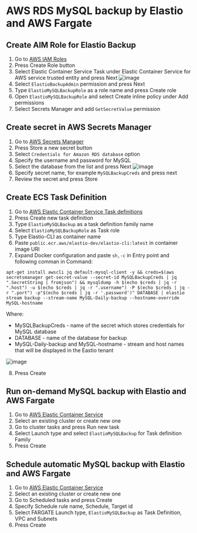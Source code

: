 # AWS RDS MySQL backup by Elastio and AWS Fargate

## Create AIM Role for Elastio Backup

1. Go to [AWS IAM Roles](https://console.aws.amazon.com/iamv2/home#/roles)
2. Press Create Role button
3. Select Elastic Container Service Task under Elastic Container Service for AWS service trusted entity and press Next
![image](https://github.com/elastio/contrib/assets/81738703/0a7050a0-895b-4227-a609-40bb9c6acb24)
4. Select `ElastioBackupAdmin` permission and press Next
5. Type `ElastioMySQLBackupRole` as a role name and press Create role
6. Open `ElastioMySQLBackupRole` and select Create inline policy under Add permissions
7. Select Secrets Manager and add `GetSecretValue` permission

## Create secret in AWS Secrets Manager
1. Go to [AWS Secrets Manager](https://console.aws.amazon.com/secretsmanager/listsecrets)
2. Press Store a new secret button
3. Select `Credentials for Amazon RDS database` option
4. Specify the username and password for MySQL
5. Select the database from the list and press Next
![image](https://github.com/elastio/contrib/assets/81738703/5157852f-86c3-425e-bcc7-8a0a2a832a21)
6. Specify secret name, for example `MySQLBackupCreds` and press next
7. Review the secret and press Store

## Create ECS Task Definition

1. Go to [AWS Elastic Container Service Task definitions](https://console.aws.amazon.com/ecs/v2/task-definitions)
2. Press Create new task definition
3. Type `ElastioMySQLBackup` as a task definition family name
4. Select `ElastioMySQLBackupRole` as Task role
5. Type Elastio-CLI as container name
6. Paste `public.ecr.aws/elastio-dev/elastio-cli:latest` in container image URI
7. Expand Docker configuration and paste `sh,-c` in Entry point and following comman in Command:
```
apt-get install awscli jq default-mysql-client -y && creds=$(aws secretsmanager get-secret-value --secret-id MySQLBackupCreds | jq ".SecretString | fromjson") && mysqldump -h $(echo $creds | jq -r ".host") -u $(echo $creds | jq -r ".username") -P $(echo $creds | jq -r ".port") -p"$(echo $creds | jq -r '.password')" DATABASE | elastio stream backup --stream-name MySQL-Daily-backup --hostname-override MySQL-hostname
```
Where:
 - MySQLBackupCreds - name of the secret which stores credentials for MySQL database
 - DATABASE - name of the database for backup
 - MySQL-Daily-backup and MySQL-hostname - stream and host names that will be displayed in the Eastio tenant

![image](https://github.com/elastio/contrib/assets/81738703/2ee7ebd2-b060-448e-a53d-f0082d5929ae)

8. Press Create

## Run on-demand MySQL backup with Elastio and AWS Fargate

1. Go to [AWS Elastic Container Service](https://console.aws.amazon.com/ecs/v2/)
2. Select an existing cluster or create new one
3. Go to cluster tasks and press Run new task
4. Select Launch type and select `ElastioMySQLBackup` for Task definition Family
5. Press Create

## Schedule automatic MySQL backup with Elastio and AWS Fargate

1. Go to [AWS Elastic Container Service](https://console.aws.amazon.com/ecs/v2/)
2. Select an existing cluster or create new one
3. Go to Scheduled tasks and press Create
4. Specify Schedule rule name, Schedule, Target id
5. Select FARGATE Launch type, `ElastioMySQLBackup` as Task Definition, VPC and Subnets
6. Press Create
